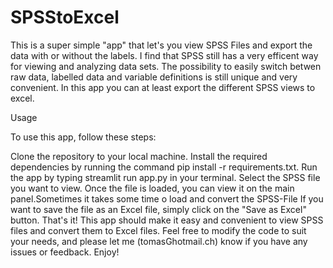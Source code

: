 # SPSStoExcel
This is a super simple "app" that let's you view SPSS Files and export the data with or without the labels. 
I find that SPSS still has a very efficent way for viewing and analyzing data sets. The possibility to easily switch betwen raw data, labelled data and variable definitions is still unique and very convenient. In this app you can at least export the different SPSS views to excel.
 
Usage

To use this app, follow these steps:

Clone the repository to your local machine.
Install the required dependencies by running the command pip install -r requirements.txt.
Run the app by typing streamlit run app.py in your terminal.
Select the SPSS file you want to view.
Once the file is loaded, you can view it on the main panel.Sometimes it takes some time o load and convert the SPSS-File
If you want to save the file as an Excel file, simply click on the "Save as Excel" button.
That's it! This app should make it easy and convenient to view SPSS files and convert them to Excel files. Feel free to modify the code to suit your needs, and please let me (tomasGhotmail.ch) know if you have any issues or feedback. Enjoy!

